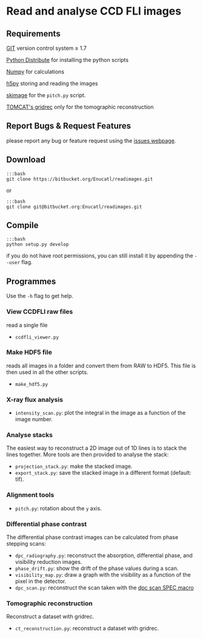 # Read and analyse CCD FLI images

## Requirements

[GIT](http://git-scm.com/ "GIT homepage") version control system ≥ 1.7

[Python Distribute](http://pythonhosted.org/distribute/index.html) for
installing the python scripts

[Numpy](http://www.numpy.org/) for calculations

[h5py](http://code.google.com/p/h5py/) storing and reading the images

[skimage](http://scikit-image.org/docs/dev/api/skimage.html) for the
`pitch.py` script.

[TOMCAT's gridrec](https://intranet.psi.ch/Tomcat/SVN-Overview) only for the
tomographic reconstruction


## Report Bugs & Request Features

please report any bug or feature request using the [issues webpage](https://bitbucket.org/Enucatl/readimages/issues/new).


## Download

    :::bash
    git clone https://bitbucket.org/Enucatl/readimages.git

or 

    :::bash
    git clone git@bitbucket.org:Enucatl/readimages.git

## Compile

    :::bash
    python setup.py develop


if you do not have root permissions, you can still install it by appending
    the `--user` flag.

## Programmes
Use the `-h` flag to get help.

### View CCDFLI raw files
read a single file

   * `ccdfli_viewer.py`

### Make HDF5 file
reads all images in a folder and convert them from RAW to HDF5.
This file is then used in all the other scripts.

   * `make_hdf5.py`

### X-ray flux analysis

   * `intensity_scan.py`: plot the integral in the image as a function of
      the image number.

### Analyse stacks
The easiest way to reconstruct a 2D image out of 1D lines is to stack the
lines together. More tools are then provided to analyse the stack:

   * `projection_stack.py`: make the stacked image.
   * `export_stack.py`: save the stacked image in a different format
     (default: tif).

### Alignment tools

   * `pitch.py`: rotation about the `y` axis.

### Differential phase contrast
The differential phase contrast images can be calculated from phase stepping
scans:

   * `dpc_radiography.py`: reconstruct the absorption, differential phase,
      and visibility reduction images.
   * `phase_drift.py`: show the drift of the phase values during a scan.
   * `visibility_map.py`: draw a graph with the visibility as a function of
      the pixel in the detector.
   * `dpc_scan.py`: reconstruct the scan taken with the [dpc scan SPEC macro](https://bitbucket.org/Enucatl/spec_macros/src/master/dpc_radiography.mac)

### Tomographic reconstruction
Reconstruct a dataset with gridrec.

   * `ct_reconstruction.py`: reconstruct a dataset with gridrec.
